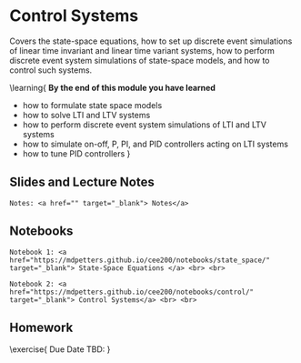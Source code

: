 # Control Systems 

Covers the state-space equations, how to set up discrete event simulations of linear time invariant and linear time variant systems, how to perform discrete event system simulations of state-space models, and how to control such systems. 

\learning{
**By the end of this module you have learned**
- how to formulate state space models
- how to solve LTI and LTV systems
- how to perform discrete event system simulations of LTI and LTV systems
- how to simulate on-off, P, PI, and PID controllers acting on LTI systems
- how to tune PID controllers 
}

## Slides and Lecture Notes

~~~
Notes: <a href="" target="_blank"> Notes</a>
~~~

## Notebooks

~~~
Notebook 1: <a href="https://mdpetters.github.io/cee200/notebooks/state_space/" target="_blank"> State-Space Equations </a> <br> <br>

Notebook 2: <a href="https://mdpetters.github.io/cee200/notebooks/control/" target="_blank"> Control Systems</a> <br> <br>
~~~

## Homework

\exercise{
Due Date TBD: 
}
